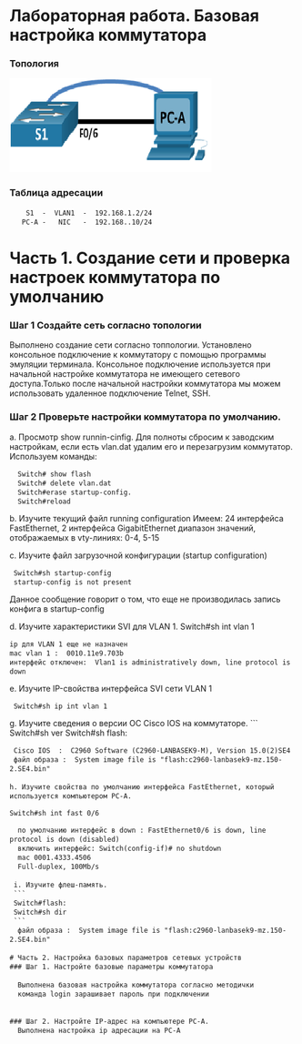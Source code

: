 # Лабораторная работа. Базовая настройка коммутатора

### Топология
![](1.png)

### Таблица адресации
```
    S1  -  VLAN1  -  192.168.1.2/24
   PC-A -   NIC   -  192.168..10/24  
```
# Часть 1. Создание сети и проверка настроек коммутатора по умолчанию
### Шаг 1  Создайте сеть согласно топологии
  Выполнено создание сети согласно топпологии. Установлено консольное подключение к коммутатору с помощью программы эмуляции терминала.
  Консольное подключение используется при начальной настройке коммутатора не имеющего сетевого доступа.Только после начальной настройки коммутатора мы можем использовать удаленное подключение Telnet, SSH. 
### Шаг 2  Проверьте настройки коммутатора по умолчанию. 
  a. Просмотр show runnin-cinfig. Для полноты сбросим к заводским настройкам, если есть vlan.dat удалим его и перезагрузим коммутатор. Используем команды:
 ```  
   Switch# show flash
   Switch# delete vlan.dat
   Switch#erase startup-config. 
   Switch#reload
 ```
  b. Изучите текущий файл running configuration
   Имеем: 24 интерфейса FastEthernet, 2 интерфейса GigabitEthernet
   диапазон значений, отображаемых в vty-линиях: 0-4, 5-15
   
  с. Изучите файл загрузочной конфигурации (startup configuration) 
  ``` 
   Switch#sh startup-config 
   startup-config is not present
  ``` 
   Данное сообщение говорит о том, что еще не производилась запись конфига в  startup-config 
   
   d. Изучите характеристики SVI для VLAN 1.
    Switch#sh int vlan 1
    
    ip для VLAN 1 еще не назначен
    mac vlan 1 :  0010.11e9.703b
    интерфейс отключен:  Vlan1 is administratively down, line protocol is down

   e. Изучите IP-свойства интерфейса SVI сети VLAN 1
   ```
    Switch#sh ip int vlan 1
   ```
   g. Изучите сведения о версии ОС Cisco IOS на коммутаторе.
    ```
    Switch#sh ver
    Switch#sh flash:
   ```
    Cisco IOS  :  C2960 Software (C2960-LANBASEK9-M), Version 15.0(2)SE4
    файл образа :  System image file is "flash:c2960-lanbasek9-mz.150-2.SE4.bin"

   h. Изучите свойства по умолчанию интерфейса FastEthernet, который используется компьютером PC-A.
   ```
    Switch#sh int fast 0/6
   ```
     по умолчанию интерфейс в down : FastEthernet0/6 is down, line protocol is down (disabled)
     включить интерфейс: Switch(config-if)# no shutdown 
     mac 0001.4333.4506
     Full-duplex, 100Mb/s

    i. Изучите флеш-память.
    ```
    Switch#flash:
    Switch#sh dir
    ```
     файл образа :  System image file is "flash:c2960-lanbasek9-mz.150-2.SE4.bin"

# Часть 2. Настройка базовых параметров сетевых устройств
### Шаг 1. Настройте базовые параметры коммутатора

     Выполнена базовая настройка коммутатора согласно методички
     команда login зарашивает пароль при подключении


### Шаг 2. Настройте IP-адрес на компьютере PC-A.
     Выполнена настройка ip адресации на PC-A
   
